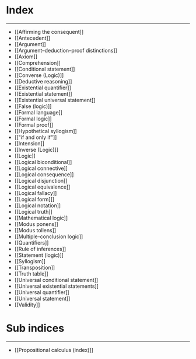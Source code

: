 # Index
---
- [[Affirming the consequent]]
- [[Antecedent]]
- [[Argument]]
- [[Argument–deduction–proof distinctions]]
- [[Axiom]]
- [[Comprehension]]
- [[Conditional statement]]
- [[Converse (Logic)]]
- [[Deductive reasoning]]
- [[Existential quantifier]]
- [[Existential statement]]
- [[Existential universal statement]]
- [[False (logic)]]
- [[Formal language]]
- [[Formal logic]]
- [[Formal proof]]
- [[Hypothetical syllogism]]
- [["if and only if"]]
- [[Intension]]
- [[Inverse (Logic)]]
- [[Logic]]
- [[Logical biconditional]]
- [[Logical connective]]
- [[Logical consequence]]
- [[Logical disjunction]]
- [[Logical equivalence]]
- [[Logical fallacy]]
- [[Logical form]]]
- [[Logical notation]]
- [[Logical truth]]
- [[Mathematical logic]]
- [[Modus ponens]]
- [[Modus tollens]]
- [[Multiple-conclusion logic]]
- [[Quantifiers]]
- [[Rule of inferences]]
- [[Statement (logic)]]
- [[Syllogism]]
- [[Transposition]]
- [[Truth table]]
- [[Universal conditional statement]]
- [[Universal existential statements]]
- [[Universal quantifier]]
- [[Universal statement]]
- [[Validity]]

# Sub indices
---
- [[Propositional calculus (index)]]